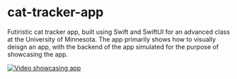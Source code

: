 # cat-tracker-app

Futiristic cat tracker app, built using Swift and SwiftUI for an advanced class at the University of Minnesota. The app primarily shows how to visually deisgn an app, with the backend of the app simulated for the purpose of showcasing the app.

[![Video showcasing app](https://img.youtube.com/vi/ZyM5ALPq8zE/0.jpg)](https://www.youtube.com/watch?v=ZyM5ALPq8zE)
